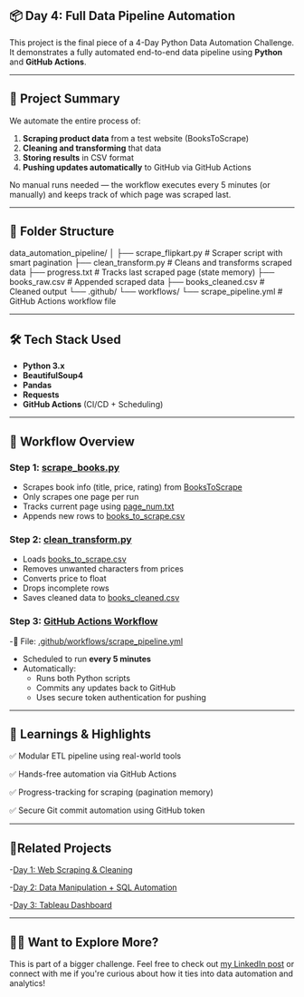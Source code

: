 ## 📦 Day 4: Full Data Pipeline Automation

This project is the final piece of a 4-Day Python Data Automation Challenge.  
It demonstrates a fully automated end-to-end data pipeline using **Python** and **GitHub Actions**.

---

## 🚀 Project Summary

We automate the entire process of:

1. **Scraping product data** from a test website (BooksToScrape)
2. **Cleaning and transforming** that data
3. **Storing results** in CSV format
4. **Pushing updates automatically** to GitHub via GitHub Actions

No manual runs needed — the workflow executes every 5 minutes (or manually) and keeps track of which page was scraped last.

---

## 📁 Folder Structure

data_automation_pipeline/ 
        │ 
        ├── scrape_flipkart.py # Scraper script with smart pagination 
        ├── clean_transform.py # Cleans and transforms scraped data 
        ├── progress.txt # Tracks last scraped page (state memory) 
        ├── books_raw.csv # Appended scraped data 
        ├── books_cleaned.csv # Cleaned output 
        └── .github/ └── workflows/ └── scrape_pipeline.yml # GitHub Actions workflow file

---

## 🛠️ Tech Stack Used

- **Python 3.x**
- **BeautifulSoup4**
- **Pandas**
- **Requests**
- **GitHub Actions** (CI/CD + Scheduling)

---

## 🔄 Workflow Overview

### Step 1: [scrape_books.py](scrape_flipkart.py)
- Scrapes book info (title, price, rating) from [BooksToScrape](http://books.toscrape.com/)
- Only scrapes one page per run
- Tracks current page using [page_num.txt](page_num.txt)
- Appends new rows to [books_to_scrape.csv](books_to_scrape.csv)

### Step 2: [clean_transform.py](clean_transform.py)
- Loads [books_to_scrape.csv](books_to_scrape.csv)
- Removes unwanted characters from prices
- Converts price to float
- Drops incomplete rows
- Saves cleaned data to [books_cleaned.csv](cleaned_books.csv)

### Step 3: [GitHub Actions Workflow](.github/workflows)
-📄 File: [.github/workflows/scrape_pipeline.yml](.github/workflows/scrape_pipeline.yml)
- Scheduled to run **every 5 minutes**
- Automatically:
  - Runs both Python scripts
  - Commits any updates back to GitHub
  - Uses secure token authentication for pushing

---
## 📌 Learnings & Highlights
✅ Modular ETL pipeline using real-world tools

✅ Hands-free automation via GitHub Actions

✅ Progress-tracking for scraping (pagination memory)

✅ Secure Git commit automation using GitHub token

---

## 🔗Related Projects
-[Day 1: Web Scraping & Cleaning](https://github.com/Shrishti2401/Data_Automation_4_Days_Chalenge/tree/main/day1)

-[Day 2: Data Manipulation + SQL Automation](https://github.com/Shrishti2401/Data_Automation_4_Days_Chalenge/tree/main/day2)

-[Day 3: Tableau Dashboard](https://github.com/Shrishti2401/Data_Automation_4_Days_Chalenge/tree/main/day3)

---
## 🙋‍♂️ Want to Explore More?
This is part of a bigger challenge. Feel free to check out [my LinkedIn post](https://www.linkedin.com/posts/shrishti-agarwal-2a356a179_dataautomation-python-hackerrank-activity-7312849023315427329-otrC?utm_source=share&utm_medium=member_desktop&rcm=ACoAACpDdxsBKyiVKnfLLewO2siOKOBOcQ8V41o) or connect with me if you're curious about how it ties into data automation and analytics!







